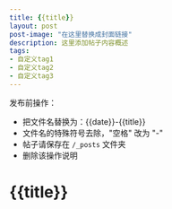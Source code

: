 ```yaml
---
title: {{title}}
layout: post
post-image: "在这里替换成封面链接"
description: 这里添加帖子内容概述
tags:
- 自定义tag1
- 自定义tag2
- 自定义tag3
---
```


发布前操作：
- 把文件名替换为：{{date}}-{{title}}
- 文件名的特殊符号去除，"空格" 改为 "-"
- 帖子请保存在 `/_posts` 文件夹
- 删除该操作说明

# {{title}}